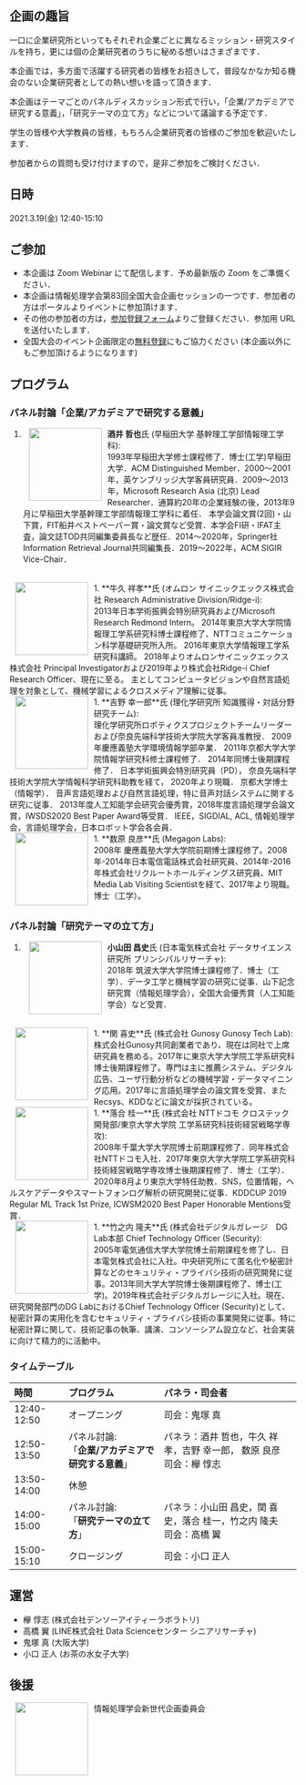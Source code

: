<link rel="stylesheet" href="https://keyakkie.github.io/ipsj83-industry-panel/style.css" type="text/css" />

## <span class="fs150">企画の趣旨</span>
一口に企業研究所といってもそれぞれ企業ごとに異なるミッション・研究スタイルを持ち，更には個の企業研究者のうちに秘める想いはさまざまです．
  
  本企画では，多方面で活躍する研究者の皆様をお招きして，普段なかなか知る機会のない企業研究者としての熱い想いを語って頂きます．
  
  本企画はテーマごとのパネルディスカッション形式で行い，「企業/アカデミアで研究する意義」，「研究テーマの立て方」などについて議論する予定です．
  
  学生の皆様や大学教員の皆様，もちろん企業研究者の皆様のご参加を歓迎いたします．
  
  参加者からの質問も受け付けますので，是非ご参加をご検討ください．

## <span class="fs150">日時</span>
2021.3.19(金) 12:40-15:10

## <span class="fs150">ご参加</span>
* 本企画は Zoom Webinar にて配信します．予め最新版の Zoom をご準備ください．
* 本企画は情報処理学会第83回全国大会企画セッションの一つです．参加者の方はポータルよりイベントに参加頂けます．
* その他の参加者の方は，<a href="https://www.ipsj.or.jp/event/taikai/83/event_reserve.html">参加登録フォーム</a>よりご登録ください．参加用 URL を送付いたします．
* 全国大会のイベント企画限定の<a href="https://www.ipsj.or.jp/event/taikai/83/event_reserve.html">無料登録</a>にもご協力ください (本企画以外にもご参加頂けるようになります)

## <span class="fs150">プログラム</span>
### <span class="fs150">パネル討論「企業/アカデミアで研究する意義」</span>
1. <img src="https://drive.google.com/uc?export=view&id=1i1Zw2W6qZlRcGq0Z5kJyUknjFsYC98Di" width="128" align="left" hspace="10"> <span class="fs125">**酒井 哲也**</span>氏 (早稲田大学 基幹理工学部情報理工学科):<br /> <span class="fs75">1993年早稲田大学修士課程修了．博士(工学)早稲田大学．ACM Distinguished Member．2000～2001年，英ケンブリッジ大学客員研究員．2009～2013年，Microsoft Research Asia (北京) Lead Researcher．通算約20年の企業経験の後，2013年9月に早稲田大学基幹理工学部情報理工学科に着任． 本学会論文賞(2回)・山下賞，FIT船井ベストペーパー賞・論文賞など受賞．本学会FI研・IFAT主査，論文誌TOD共同編集委員長など歴任．2014～2020年，Springer社Information Retrieval Journal共同編集長．2019～2022年，ACM SIGIR Vice-Chair．</span>  
<br clear="left">
1. <img src="https://drive.google.com/uc?export=view&id=1u6wViXN3DGJt5Y-94ULnjVGpdLg_7Rso" width="128" align="left" hspace="10"> <span class="fs125">**牛久 祥孝**</span>氏 (オムロン サイニックエックス株式会社 Research Administrative Division/Ridge-i):<br /> <span class="fs75">2013年日本学術振興会特別研究員およびMicrosoft Research Redmond Intern。 2014年東京大学大学院情報理工学系研究科博士課程修了、NTTコミュニケーション科学基礎研究所入所。 2016年東京大学情報理工学系研究科講師。 2018年よりオムロンサイニックエックス株式会社 Principal Investigatorおよび2019年より株式会社Ridge-i Chief Research Officer、現在に至る。 主としてコンピュータビジョンや自然言語処理を対象として、機械学習によるクロスメディア理解に従事。</span>  
<br clear="left">
1. <img src="https://drive.google.com/uc?export=view&id=1L9-z6VWfxPPJkMQR8zjOr3T9UNcVkRfA" width="128" align="left" hspace="10"> <span class="fs125">**吉野 幸一郎**</span>氏 (理化学研究所 知識獲得・対話分野研究チーム):<br /> <span class="fs75">理化学研究所ロボティクスプロジェクトチームリーダーおよび奈良先端科学技術大学院大学客員准教授． 2009年慶應義塾大学環境情報学部卒業． 2011年京都大学大学院情報学研究科修士課程修了． 2014年同博士後期課程修了． 日本学術振興会特別研究員（PD）， 奈良先端科学技術大学院大学情報科学研究科助教を経て， 2020年より現職． 京都大学博士（情報学）． 音声言語処理および自然言語処理，特に音声対話システムに関する研究に従事． 2013年度人工知能学会研究会優秀賞，2018年度言語処理学会論文賞，IWSDS2020 Best Paper Award等受賞． IEEE，SIGDIAL, ACL, 情報処理学会，言語処理学会，日本ロボット学会各会員．</span>  
<br clear="left">
1. <img src="https://drive.google.com/uc?export=view&id=15xd9FsJX_p61KZQSdXmOuvtH41mpHNho" width="128" align="left" hspace="10"> <span class="fs125">**数原 良彦**</span>氏 (Megagon Labs):<br /> <span class="fs75">2008年 慶應義塾大学大学院前期博士課程修了。2008年-2014年日本電信電話株式会社研究員、2014年-2016年株式会社リクルートホールディングス研究員、MIT Media Lab Visiting Scientistを経て、2017年より現職。博士（工学）。</span>  
<br clear="left">

### <span class="fs150">パネル討論「研究テーマの立て方」</span>
1. <img src="https://drive.google.com/uc?export=view&id=15i4cgIjPtZpDGAfGxSUo90Dxrx67u2EI" width="128" align="left" hspace="10"> <span class="fs125">**小山田 昌史**</span>氏 (日本電気株式会社 データサイエンス研究所 プリンシパルリサーチャ):<br /> <span class="fs75">2018年 筑波大学大学院博士課程修了．博士（工学）．データ工学と機械学習の研究に従事．山下記念研究賞（情報処理学会），全国大会優秀賞（人工知能学会）など受賞．</span>  
<br clear="left">
1. <img src="https://drive.google.com/uc?export=view&id=1TdZap8fMT8izkqdsUmluOtU8YX87XQDd" width="128" align="left" hspace="10"> <span class="fs125">**関 喜史**</span>氏 (株式会社 Gunosy Gunosy Tech Lab):<br /> <span class="fs75">株式会社Gunosy共同創業者であり、現在は同社で上席研究員を務める。2017年に東京大学大学院工学系研究科博士後期課程修了。専門は主に推薦システム、デジタル広告、ユーザ行動分析などの機械学習・データマイニング応用。2017年に言語処理学会の論文賞を受賞、またRecsys、KDDなどに論文が採択されている。</span>  
<br clear="left">
1. <img src="https://drive.google.com/uc?export=view&id=11hEBqmXK5lCD6RBopU6Y3P6kuOre8qeR" width="128" align="left" hspace="10"> <span class="fs125">**落合 桂一**</span>氏 (株式会社 NTTドコモ クロステック開発部/東京大学大学院 工学系研究科技術経営戦略学専攻):<br /> <span class="fs75">2008年千葉大学大学院博士前期課程修了．同年株式会社NTTドコモ入社．2017年東京大学大学院工学系研究科技術経営戦略学専攻博士後期課程修了．博士（工学）．2020年8月より東京大学特任助教．SNS，位置情報，ヘルスケアデータやスマートフォンログ解析の研究開発に従事．KDDCUP 2019 Regular ML Track 1st Prize, ICWSM2020 Best Paper Honorable Mentions受賞．</span>  
<br clear="left">
1. <img src="https://drive.google.com/uc?export=view&id=1lSCaer09DqCe-y40HksqY3_27bQ7lPI4" width="128" align="left" hspace="10"> <span class="fs125">**竹之内 隆夫**</span>氏 (株式会社デジタルガレージ　DG Lab本部 Chief Technology Officer (Security):<br /> <span class="fs75">2005年電気通信大学大学院博士前期課程を修了し、日本電気株式会社に入社。中央研究所にて匿名化や秘密計算などのセキュリティ・プライバシ技術の研究開発に従事。2013年同大学大学院博士後期課程修了、博士(工学)。2019年株式会社デジタルガレージに入社。現在、研究開発部門のDG LabにおけるChief Technology Officer (Security)として、秘密計算の実用化を含むセキュリティ・プライバシ技術の事業開発に従事。特に秘密計算に関して、技術記事の執筆、講演、コンソーシアム設立など、社会実装に向けて精力的に活動中。</span>  

### <span class="fs150">タイムテーブル</span>

| **時間** | **プログラム** | **パネラ・司会者** |
| :--- | :--- | :--- |
| 12:40-12:50 | オープニング | 司会：鬼塚 真 |
| 12:50-13:50 | パネル討論:<br />「**企業/アカデミアで研究する意義**」 | パネラ：酒井 哲也，牛久 祥孝，吉野 幸一郎， 数原 良彦<br />司会：欅 惇志 |
| 13:50-14:00 | 休憩 |  |
| 14:00-15:00 | パネル討論:<br />「**研究テーマの立て方**」 | パネラ：小山田 昌史，関 喜史，落合 桂一，竹之内 隆夫<br />司会：高橋 翼 |
| 15:00-15:10 | クロージング | 司会：小口 正人 |

## <span class="fs150">運営</span>
* 欅 惇志 (株式会社デンソーアイティーラボラトリ)
* 高橋 翼 (LINE株式会社 Data Scienceセンター シニアリサーチャ)
* 鬼塚 真 (大阪大学)
* 小口 正人 (お茶の水女子大学)

## <span class="fs150">後援</span>
情報処理学会新世代企画委員会
<img src="https://drive.google.com/uc?export=view&id=1LGB_mduCl6SkcC9Nn7ns3rqJ72v2oGpx" width="128" align="left" hspace="10">
